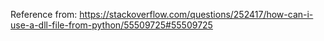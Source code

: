 Reference from:
https://stackoverflow.com/questions/252417/how-can-i-use-a-dll-file-from-python/55509725#55509725
